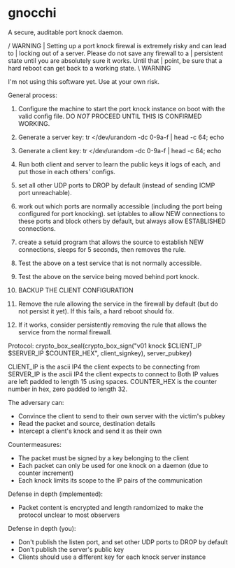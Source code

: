 # gnocchi

A secure, auditable port knock daemon.


/ WARNING
| Setting up a port knock firewal is extremely risky and can lead to
| locking out of a server. Please do not save any firewall to a
| persistent state until you are absolutely sure it works. Until that
| point, be sure that a hard reboot can get back to a working state.
\ WARNING


I'm not using this software yet. Use at your own risk.


General process:

1) Configure the machine to start the port knock instance on boot with
the valid config file. DO *NOT* PROCEED UNTIL THIS IS CONFIRMED
WORKING.

2) Generate a server key:  tr </dev/urandom -dc 0-9a-f | head -c 64; echo
3) Generate a client key:  tr </dev/urandom -dc 0-9a-f | head -c 64; echo

4) Run both client and server to learn the public keys it logs of
each, and put those in each others' configs.

5) set all other UDP ports to DROP by default (instead of sending ICMP
port unreachable).
6) work out which ports are normally accessible (including the port
being configured for port knocking). set iptables to allow NEW
connections to these ports and block others by default, but always
allow ESTABLISHED connections.

6) create a setuid program that allows the source to establish NEW
connections, sleeps for 5 seconds, then removes the rule.

7) Test the above on a test service that is not normally accessible.
8) Test the above on the service being moved behind port knock.

9) BACKUP THE CLIENT CONFIGURATION

10) Remove the rule allowing the service in the firewall by default
(but do not persist it yet). If this fails, a hard reboot should fix.

11) If it works, consider persistently removing the rule that allows
the service from the normal firewall.



Protocol:
crypto_box_seal(crypto_box_sign("v01 knock $CLIENT_IP $SERVER_IP $COUNTER_HEX", client_signkey), server_pubkey)

CLIENT_IP is the ascii IP4 the client expects to be connecting from
SERVER_IP is the ascii IP4 the client expects to connect to
Both IP values are left padded to length 15 using spaces.
COUNTER_HEX is the counter number in hex, zero padded to length 32.


The adversary can:
 * Convince the client to send to their own server with the victim's pubkey
 * Read the packet and source, destination details
 * Intercept a client's knock and send it as their own

Countermeasures:
 * The packet must be signed by a key belonging to the client
 * Each packet can only be used for one knock on a daemon (due to counter increment)
 * Each knock limits its scope to the IP pairs of the communication

Defense in depth (implemented):
 * Packet content is encrypted and length randomized to make the
   protocol unclear to most observers

Defense in depth (you):
 * Don't publish the listen port, and set other UDP ports to DROP by default
 * Don't publish the server's public key
 * Clients should use a different key for each knock server instance
